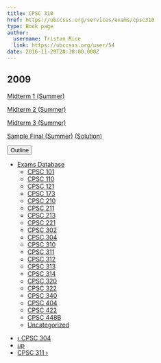 ```yaml
---
title: CPSC 310 
href: https://ubccsss.org/services/exams/cpsc310
type: Book page
author:
  username: Tristan Rice
  link: https://ubccsss.org/user/54
date: 2016-11-29T20:38:00.000Z
---
```


<div class="field field-name-body field-type-text-with-summary field-label-hidden"><div class="field-items"><div class="field-item even"><h2>2009</h2>

<p><a href="/files/exams/2009/cs310-2009-s-midterm1.pdf">Midterm 1 (Summer)</a></p>

<p><a href="/files/exams/2009/cs310-2009-s-midterm2.pdf">Midterm 2 (Summer)</a></p>

<p><a href="/files/exams/2009/cs310-2009-s-midterm3.pdf">Midterm 3 (Summer)</a></p>

<p><a href="/files/exams/2009/cs310-2009-s-sample-final.pdf">Sample Final (Summer)</a> <a href="/files/exams/2009/cs310-2009-s-sample-final-solution.pdf">(Solution)</a></p>
</div></div></div>  <div id="book-navigation-1440" class="book-navigation">
    <div class="book-toc btn-group pull-right">  <button type="button" class="btn btn-link dropdown-toggle" data-toggle="dropdown"><span class="icon glyphicon glyphicon-list" aria-hidden="true"></span> Outline <span class="caret"></span></button><ul class="dropdown-menu" role="menu"><li class="first last expanded" role="presentation"><a href="/services/exams">Exams Database</a><ul class="dropdown-menu" role="menu"><li class="first leaf" role="presentation"><a href="/services/exams/cpsc101">CPSC 101</a></li>
<li class="leaf" role="presentation"><a href="/services/exams/cpsc110">CPSC 110</a></li>
<li class="leaf" role="presentation"><a href="/services/exams/cpsc121">CPSC 121</a></li>
<li class="leaf" role="presentation"><a href="/services/exams/cpsc173">CPSC 173</a></li>
<li class="leaf" role="presentation"><a href="/services/exams/cpsc210">CPSC 210</a></li>
<li class="leaf" role="presentation"><a href="/services/exams/cpsc211">CPSC 211</a></li>
<li class="leaf" role="presentation"><a href="/services/exams/cpsc213">CPSC 213</a></li>
<li class="leaf" role="presentation"><a href="/services/exams/cpsc221">CPSC 221</a></li>
<li class="leaf" role="presentation"><a href="/services/exams/cpsc302">CPSC 302</a></li>
<li class="leaf" role="presentation"><a href="/services/exams/cpsc304">CPSC 304</a></li>
<li class="leaf active" role="presentation"><a href="/services/exams/cpsc310" class="active">CPSC 310</a></li>
<li class="leaf" role="presentation"><a href="/services/exams/cpsc311">CPSC 311 </a></li>
<li class="leaf" role="presentation"><a href="/services/exams/cpsc312">CPSC 312</a></li>
<li class="leaf" role="presentation"><a href="/services/exams/cpsc313">CPSC 313</a></li>
<li class="leaf" role="presentation"><a href="/services/exams/cpsc314">CPSC 314</a></li>
<li class="leaf" role="presentation"><a href="/services/exams/cpsc320">CPSC 320</a></li>
<li class="leaf" role="presentation"><a href="/services/exams/cpsc322">CPSC 322</a></li>
<li class="leaf" role="presentation"><a href="/services/exams/cpsc340">CPSC 340</a></li>
<li class="leaf" role="presentation"><a href="/services/exams/cpsc404">CPSC 404</a></li>
<li class="leaf" role="presentation"><a href="/services/exams/cpsc422">CPSC 422</a></li>
<li class="leaf" role="presentation"><a href="/services/exams/cpsc448B">CPSC 448B</a></li>
<li class="last leaf" role="presentation"><a href="/node/1455">Uncategorized</a></li>
</ul></li>
</ul></div>
        <ul class="pager clearfix">
              <li class="previous"><a href="/services/exams/cpsc304" class="page-previous" title="Go to previous page">&#x2039; CPSC 304</a></li>
                    <li><a href="/services/exams" class="page-up" title="Go to parent page">up</a></li>
                    <li class="next"><a href="/services/exams/cpsc311" class="page-next" title="Go to next page">CPSC 311  &#x203A;</a></li>
          </ul>
    
  </div>
    <footer>
          </footer>